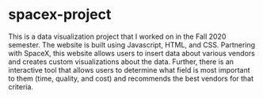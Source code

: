 # spacex-project

This is a data visualization project that I worked on in the Fall 2020 semester. 
The website is built using Javascript, HTML, and CSS. 
Partnering with SpaceX, this website allows users to insert data about various vendors and creates custom visualizations about the data.
Further, there is an interactive tool that allows users to determine what field is most important to them (time, quality, and cost) and recommends the best vendors for that criteria.

